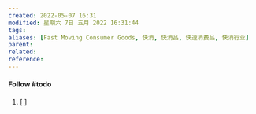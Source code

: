 ```yaml
---
created: 2022-05-07 16:31
modified: 星期六 7日 五月 2022 16:31:44
tags: 
aliases: [Fast Moving Consumer Goods, 快消, 快消品, 快速消费品, 快消行业]
parent:
related: 
reference:
---
```








#### Follow #todo 
1. [ ] 